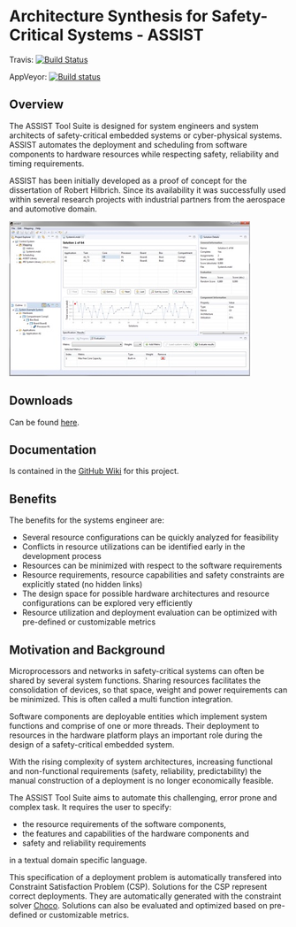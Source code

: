 Architecture Synthesis for Safety-Critical Systems - ASSIST 
==============================================================

Travis: [![Build Status](https://travis-ci.org/RobertHilbrich/assist-public.svg?branch=master)](https://travis-ci.org/RobertHilbrich/assist-public)

AppVeyor: [![Build status](https://ci.appveyor.com/api/projects/status/20msijjx496em8do?svg=true)](https://ci.appveyor.com/project/RobertHilbrich/assist-public)

## Overview 

The ASSIST Tool Suite is designed for system engineers and system architects of safety-critical embedded systems or cyber-physical systems. ASSIST automates the deployment and scheduling from software components to hardware resources while respecting safety, reliability and timing requirements.

ASSIST has been initially developed as a proof of concept for the dissertation of Robert Hilbrich. Since its availability it was successfully used within several research projects with industrial partners from the aerospace and automotive domain.

![ASSIST Screenshot](ch.hilbri.assist.releng.product.gui/icons/ASSIST-Screenshot.jpg)

## Downloads

Can be found [here](https://github.com/RobertHilbrich/assist-public/releases).

## Documentation

Is contained in the [GitHub Wiki](https://github.com/RobertHilbrich/assist-public/wiki) for this project. 

## Benefits

The benefits for the systems engineer are:

* Several resource configurations can be quickly analyzed for feasibility
* Conflicts in resource utilizations can be identified early in the development process
* Resources can be minimized with respect to the software requirements
* Resource requirements, resource capabilities and safety constraints are explicitly stated (no hidden links)
* The design space for possible hardware architectures and resource configurations can be explored very efficiently
* Resource utilization and deployment evaluation can be optimized with pre-defined or customizable metrics

## Motivation and Background

Microprocessors and networks in safety-critical systems can often be shared by several system functions. Sharing resources facilitates the consolidation of devices, so that space, weight and power requirements can be minimized. This is often called a multi function integration.

Software components are deployable entities which implement system functions and comprise of one or more threads. Their deployment to resources in the hardware platform plays an important role during the design of a safety-critical embedded system.

With the rising complexity of system architectures, increasing functional and non-functional requirements (safety, reliability, predictability) the manual construction of a deployment is no longer economically feasible.

The ASSIST Tool Suite aims to automate this challenging, error prone and complex task. It requires the user to specify:

* the resource requirements of the software components,
* the features and capabilities of the hardware components and
* safety and reliability requirements

in a textual domain specific language.

This specification of a deployment problem is automatically transfered into Constraint Satisfaction Problem (CSP). Solutions for the CSP represent correct deployments. They are automatically generated with the constraint solver [Choco](http://www.choco-solver.org). Solutions can also be evaluated and optimized based on pre-defined or customizable metrics.

